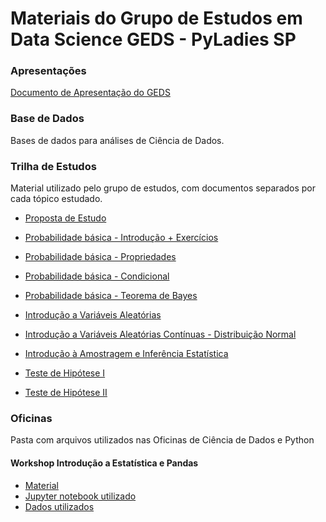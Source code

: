 # Materiais do Grupo de Estudos em Data Science GEDS - PyLadies SP

### Apresentações
[Documento de Apresentação do GEDS](https://github.com/PyLadiesSP/data-science/blob/master/Apresenta%C3%A7%C3%B5es/Como%20um%20grupo%20de%20estudos%0Aestimula%20a%20troca%20de%20saber%20dentro%20da%0Acomunidade%20Pyladies%20S%C3%A3o%20Paulo.pdf)

### Base de Dados
Bases de dados para análises de Ciência de Dados.

### Trilha de Estudos 
Material utilizado pelo grupo de estudos, com documentos separados por cada tópico estudado.

- [Proposta de Estudo](https://pyladiessp.github.io/data-science/Trilha%20de%20Estudos/proposta_estudo.pdf)

- [Probabilidade básica - Introdução + Exercícios](https://github.com/PyLadiesSP/data-science/blob/master/Trilha%20de%20Estudos/01%20material.pdf)

- [Probabilidade básica - Propriedades](https://github.com/PyLadiesSP/data-science/blob/master/Trilha%20de%20Estudos/02%20material.pdf)

- [Probabilidade básica - Condicional](https://github.com/PyLadiesSP/data-science/blob/master/Trilha%20de%20Estudos/03%20material.pdf)

- [Probabilidade básica - Teorema de Bayes](https://github.com/PyLadiesSP/data-science/blob/master/Trilha%20de%20Estudos/04%20material.pdf)

- [Introdução a Variáveis Aleatórias](https://github.com/PyLadiesSP/data-science/blob/master/Trilha%20de%20Estudos/05%20material.pdf)

- [Introdução a Variáveis Aleatórias Contínuas - Distribuição Normal](https://github.com/PyLadiesSP/data-science/blob/master/Trilha%20de%20Estudos/06%20material.pdf)

- [Introdução à Amostragem e Inferência Estatística](https://github.com/PyLadiesSP/data-science/blob/master/Trilha%20de%20Estudos/07%20material.pdf)

- [Teste de Hipótese I](https://github.com/PyLadiesSP/data-science/blob/master/Trilha%20de%20Estudos/08%20material.pdf)

- [Teste de Hipótese II](https://github.com/PyLadiesSP/data-science/blob/master/Trilha%20de%20Estudos/09%20material.pdf)


### Oficinas
Pasta com arquivos utilizados nas Oficinas de Ciência de Dados e Python

#### Workshop Introdução a Estatística e Pandas
 - [Material](https://github.com/PyLadiesSP/data-science/blob/master/workshops/workshop_introdu%C3%A7%C3%A3o_estatistica_pandas/Workshop%20Introdu%C3%A7%C3%A3o%20a%20Estat%C3%ADstica%20e%20Pandas%20Respostas.pdf)
 - [Jupyter notebook utilizado](https://github.com/PyLadiesSP/data-science/blob/master/workshops/workshop_introdu%C3%A7%C3%A3o_estatistica_pandas/tips_notebook.ipynb)
 - [Dados utilizados](https://github.com/PyLadiesSP/data-science/blob/master/workshops/workshop_introdu%C3%A7%C3%A3o_estatistica_pandas/tips.csv)
